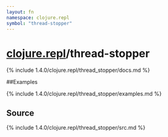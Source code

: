 ```yaml
---
layout: fn
namespace: clojure.repl
symbol: "thread-stopper"
---
```


# [clojure.repl](../)/thread-stopper

{% include 1.4.0/clojure.repl/thread_stopper/docs.md %}

##Examples

{% include 1.4.0/clojure.repl/thread_stopper/examples.md %}
## Source
{% include 1.4.0/clojure.repl/thread_stopper/src.md %}

